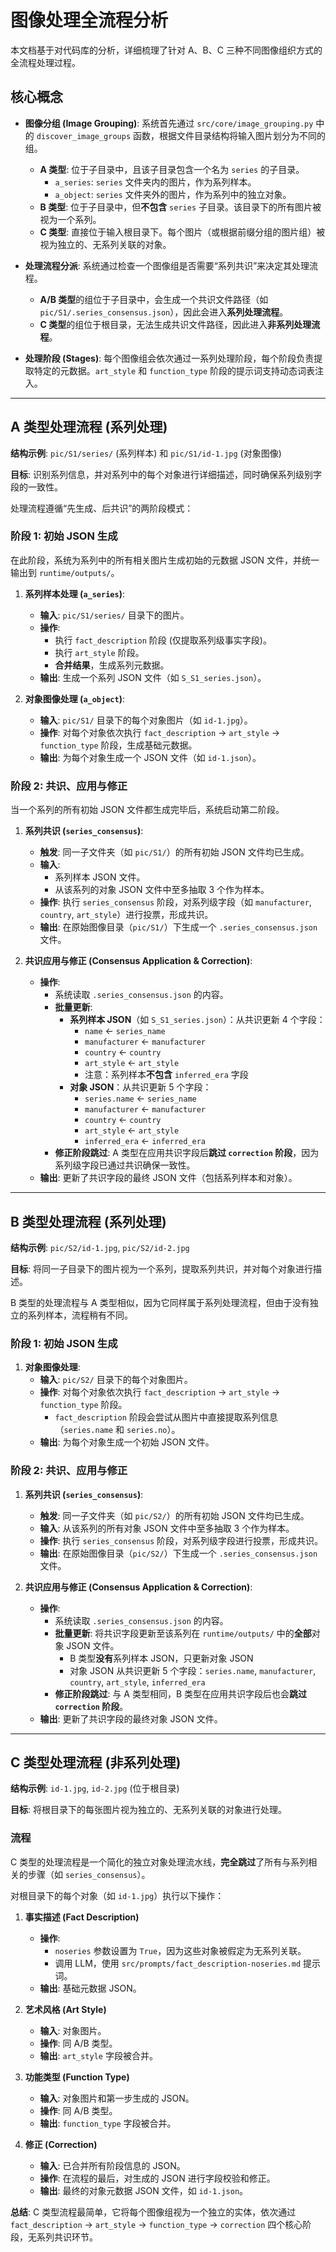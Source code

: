 # 图像处理全流程分析

本文档基于对代码库的分析，详细梳理了针对 A、B、C 三种不同图像组织方式的全流程处理过程。

## 核心概念

- **图像分组 (Image Grouping)**: 系统首先通过 `src/core/image_grouping.py` 中的 `discover_image_groups` 函数，根据文件目录结构将输入图片划分为不同的组。
  - **A 类型**: 位于子目录中，且该子目录包含一个名为 `series` 的子目录。
    - `a_series`: `series` 文件夹内的图片，作为系列样本。
    - `a_object`: `series` 文件夹外的图片，作为系列中的独立对象。
  - **B 类型**: 位于子目录中，但**不包含** `series` 子目录。该目录下的所有图片被视为一个系列。
  - **C 类型**: 直接位于输入根目录下。每个图片（或根据前缀分组的图片组）被视为独立的、无系列关联的对象。

- **处理流程分派**: 系统通过检查一个图像组是否需要“系列共识”来决定其处理流程。
  - **A/B 类型**的组位于子目录中，会生成一个共识文件路径（如 `pic/S1/.series_consensus.json`），因此会进入**系列处理流程**。
  - **C 类型**的组位于根目录，无法生成共识文件路径，因此进入**非系列处理流程**。

- **处理阶段 (Stages)**: 每个图像组会依次通过一系列处理阶段，每个阶段负责提取特定的元数据。`art_style` 和 `function_type` 阶段的提示词支持动态词表注入。

---

## A 类型处理流程 (系列处理)

**结构示例**: `pic/S1/series/` (系列样本) 和 `pic/S1/id-1.jpg` (对象图像)

**目标**: 识别系列信息，并对系列中的每个对象进行详细描述，同时确保系列级别字段的一致性。

处理流程遵循“先生成、后共识”的两阶段模式：

### 阶段 1: 初始 JSON 生成

在此阶段，系统为系列中的所有相关图片生成初始的元数据 JSON 文件，并统一输出到 `runtime/outputs/`。

1.  **系列样本处理 (`a_series`)**:
    - **输入**: `pic/S1/series/` 目录下的图片。
    - **操作**:
        - 执行 `fact_description` 阶段 (仅提取系列级事实字段)。
        - 执行 `art_style` 阶段。
        - **合并结果**，生成系列元数据。
    - **输出**: 生成一个系列 JSON 文件（如 `S_S1_series.json`）。

2.  **对象图像处理 (`a_object`)**:
    - **输入**: `pic/S1/` 目录下的每个对象图片（如 `id-1.jpg`）。
    - **操作**: 对每个对象依次执行 `fact_description` -> `art_style` -> `function_type` 阶段，生成基础元数据。
    - **输出**: 为每个对象生成一个 JSON 文件（如 `id-1.json`）。

### 阶段 2: 共识、应用与修正

当一个系列的所有初始 JSON 文件都生成完毕后，系统启动第二阶段。

1.  **系列共识 (`series_consensus`)**:
    - **触发**: 同一子文件夹（如 `pic/S1/`）的所有初始 JSON 文件均已生成。
    - **输入**:
        - 系列样本 JSON 文件。
        - 从该系列的对象 JSON 文件中至多抽取 3 个作为样本。
    - **操作**: 执行 `series_consensus` 阶段，对系列级字段（如 `manufacturer`, `country`, `art_style`）进行投票，形成共识。
    - **输出**: 在原始图像目录（`pic/S1/`）下生成一个 `.series_consensus.json` 文件。

2.  **共识应用与修正 (Consensus Application & Correction)**:
    - **操作**:
        - 系统读取 `.series_consensus.json` 的内容。
        - **批量更新**:
            - **系列样本 JSON**（如 `S_S1_series.json`）：从共识更新 4 个字段：
                - `name` ← `series_name`
                - `manufacturer` ← `manufacturer`
                - `country` ← `country`
                - `art_style` ← `art_style`
                - 注意：系列样本**不包含** `inferred_era` 字段
            - **对象 JSON**：从共识更新 5 个字段：
                - `series.name` ← `series_name`
                - `manufacturer` ← `manufacturer`
                - `country` ← `country`
                - `art_style` ← `art_style`
                - `inferred_era` ← `inferred_era`
        - **修正阶段跳过**: A 类型在应用共识字段后**跳过 `correction` 阶段**，因为系列级字段已通过共识确保一致性。
    - **输出**: 更新了共识字段的最终 JSON 文件（包括系列样本和对象）。

---

## B 类型处理流程 (系列处理)

**结构示例**: `pic/S2/id-1.jpg`, `pic/S2/id-2.jpg`

**目标**: 将同一子目录下的图片视为一个系列，提取系列共识，并对每个对象进行描述。

B 类型的处理流程与 A 类型相似，因为它同样属于系列处理流程，但由于没有独立的系列样本，流程稍有不同。

### 阶段 1: 初始 JSON 生成

1.  **对象图像处理**:
    - **输入**: `pic/S2/` 目录下的每个对象图片。
    - **操作**: 对每个对象依次执行 `fact_description` -> `art_style` -> `function_type` 阶段。
        - `fact_description` 阶段会尝试从图片中直接提取系列信息（`series.name` 和 `series.no`）。
    - **输出**: 为每个对象生成一个初始 JSON 文件。

### 阶段 2: 共识、应用与修正

1.  **系列共识 (`series_consensus`)**:
    - **触发**: 同一子文件夹（如 `pic/S2/`）的所有初始 JSON 文件均已生成。
    - **输入**: 从该系列的所有对象 JSON 文件中至多抽取 3 个作为样本。
    - **操作**: 执行 `series_consensus` 阶段，对系列级字段进行投票，形成共识。
    - **输出**: 在原始图像目录（`pic/S2/`）下生成一个 `.series_consensus.json` 文件。

2.  **共识应用与修正 (Consensus Application & Correction)**:
    - **操作**:
        - 系统读取 `.series_consensus.json` 的内容。
        - **批量更新**: 将共识字段更新至该系列在 `runtime/outputs/` 中的**全部**对象 JSON 文件。
            - B 类型**没有**系列样本 JSON，只更新对象 JSON
            - 对象 JSON 从共识更新 5 个字段：`series.name`, `manufacturer`, `country`, `art_style`, `inferred_era`
        - **修正阶段跳过**: 与 A 类型相同，B 类型在应用共识字段后也会**跳过 `correction` 阶段**。
    - **输出**: 更新了共识字段的最终对象 JSON 文件。

---

## C 类型处理流程 (非系列处理)

**结构示例**: `id-1.jpg`, `id-2.jpg` (位于根目录)

**目标**: 将根目录下的每张图片视为独立的、无系列关联的对象进行处理。

### 流程

C 类型的处理流程是一个简化的独立对象处理流水线，**完全跳过**了所有与系列相关的步骤（如 `series_consensus`）。

对根目录下的每个对象（如 `id-1.jpg`）执行以下操作：

1.  **事实描述 (Fact Description)**
    - **操作**:
        - `noseries` 参数设置为 `True`，因为这些对象被假定为无系列关联。
        - 调用 LLM，使用 `src/prompts/fact_description-noseries.md` 提示词。
    - **输出**: 基础元数据 JSON。

2.  **艺术风格 (Art Style)**
    - **输入**: 对象图片。
    - **操作**: 同 A/B 类型。
    - **输出**: `art_style` 字段被合并。

3.  **功能类型 (Function Type)**
    - **输入**: 对象图片和第一步生成的 JSON。
    - **操作**: 同 A/B 类型。
    - **输出**: `function_type` 字段被合并。

4.  **修正 (Correction)**
    - **输入**: 已合并所有阶段信息的 JSON。
    - **操作**: 在流程的最后，对生成的 JSON 进行字段校验和修正。
    - **输出**: 最终的对象元数据 JSON 文件，如 `id-1.json`。

**总结**: C 类型流程最简单，它将每个图像组视为一个独立的实体，依次通过 `fact_description` -> `art_style` -> `function_type` -> `correction` 四个核心阶段，无系列共识环节。
